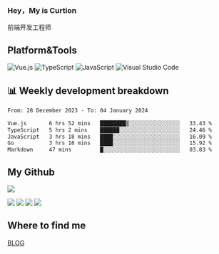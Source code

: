 ### Hey，My is Curtion
前端开发工程师
## Platform&Tools

![Vue.js](https://img.shields.io/badge/-Vue.js-4FC08D?style=flat-square&logo=Vue.js&logoColor=white)
![TypeScript](https://img.shields.io/badge/-TypeScript-007ACC?style=flat-square&logo=typescript&logoColor=white)
![JavaScript](https://img.shields.io/badge/-JavaScript-F7DF1E?style=flat-square&logo=javascript&logoColor=black)
![Visual Studio Code](https://img.shields.io/badge/-VSCode-007ACC?style=flat-square&logo=Visual-Studio-Code&logoColor=white)

## 📊 Weekly development breakdown

<!--START_SECTION:waka-->

```txt
From: 28 December 2023 - To: 04 January 2024

Vue.js       6 hrs 52 mins   ████████▒░░░░░░░░░░░░░░░░   33.43 %
TypeScript   5 hrs 2 mins    ██████░░░░░░░░░░░░░░░░░░░   24.46 %
JavaScript   3 hrs 18 mins   ████░░░░░░░░░░░░░░░░░░░░░   16.09 %
Go           3 hrs 16 mins   ████░░░░░░░░░░░░░░░░░░░░░   15.92 %
Markdown     47 mins         █░░░░░░░░░░░░░░░░░░░░░░░░   03.83 %
```

<!--END_SECTION:waka-->

## My Github

![](http://github-profile-summary-cards.vercel.app/api/cards/profile-details?username=curtion&theme=nord_bright)

![](http://github-profile-summary-cards.vercel.app/api/cards/stats?username=curtion&theme=nord_bright)
![](http://github-profile-summary-cards.vercel.app/api/cards/productive-time?username=curtion&theme=nord_bright&utcOffset=8)
![](http://github-profile-summary-cards.vercel.app/api/cards/repos-per-language?username=curtion&theme=nord_bright)
![](http://github-profile-summary-cards.vercel.app/api/cards/most-commit-language?username=curtion&theme=nord_bright)

## Where to find me

[BLOG](https://blog.3gxk.net)

